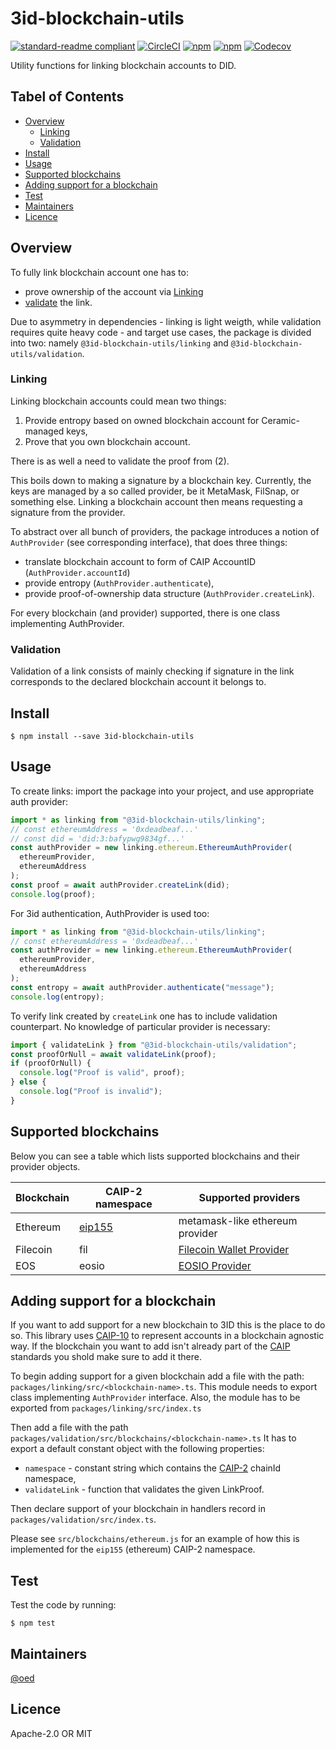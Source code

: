 # 3id-blockchain-utils

[![standard-readme compliant](https://img.shields.io/badge/readme%20style-standard-brightgreen.svg?style=flat-square)](https://github.com/RichardLitt/standard-readme)
[![CircleCI](https://img.shields.io/circleci/project/github/ceramicnetwork/js-3id-blockchain-utils.svg?style=for-the-badge)](https://circleci.com/gh/ceramicnetwork/js-3id-blockchain-utils)
[![npm](https://img.shields.io/npm/dt/3id-blockchain-utils.svg?style=for-the-badge)](https://www.npmjs.com/package/3id-blockchain-utils)
[![npm](https://img.shields.io/npm/v/3id-blockchain-utils.svg?style=for-the-badge)](https://www.npmjs.com/package/3id-blockchain-utils)
[![Codecov](https://img.shields.io/codecov/c/github/ceramicnetwork/js-3id-blockchain-utils.svg?style=for-the-badge)](https://codecov.io/gh/ceramicnetwork/js-3id-blockchain-utils)

Utility functions for linking blockchain accounts to DID.

## Tabel of Contents

- [Overview](#overview)
  - [Linking](#linking)
  - [Validation](#validation)
- [Install](#install)
- [Usage](#usage)
- [Supported blockchains](#supported-blockchains)
- [Adding support for a blockchain](#adding-support-for-a-blockchain)
- [Test](#test)
- [Maintainers](#maintainers)
- [Licence](#licence)

## Overview

To fully link blockchain account one has to:

- prove ownership of the account via [Linking](#linking)
- [validate](#validation) the link.

Due to asymmetry in dependencies - linking is light weigth, while validation requires quite heavy code - and target use cases,
the package is divided into two: namely `@3id-blockchain-utils/linking` and `@3id-blockchain-utils/validation`.

### Linking

Linking blockchain accounts could mean two things:

1. Provide entropy based on owned blockchain account for Ceramic-managed keys,
2. Prove that you own blockchain account.

There is as well a need to validate the proof from (2).

This boils down to making a signature by a blockchain key. Currently, the keys are managed by a so called provider, be it MetaMask, FilSnap, or something else.
Linking a blockchain account then means requesting a signature from the provider.

To abstract over all bunch of providers, the package introduces a notion of `AuthProvider` (see corresponding interface), that does three things:

- translate blockchain account to form of CAIP AccountID (`AuthProvider.accountId`)
- provide entropy (`AuthProvider.authenticate`),
- provide proof-of-ownership data structure (`AuthProvider.createLink`).

For every blockchain (and provider) supported, there is one class implementing AuthProvider.

### Validation

Validation of a link consists of mainly checking if signature in the link corresponds to the declared blockchain account it belongs to.

## Install

```
$ npm install --save 3id-blockchain-utils
```

## Usage

To create links: import the package into your project, and use appropriate auth provider:

```typescript
import * as linking from "@3id-blockchain-utils/linking";
// const ethereumAddress = '0xdeadbeaf...'
// const did = 'did:3:bafypwg9834gf...'
const authProvider = new linking.ethereum.EthereumAuthProvider(
  ethereumProvider,
  ethereumAddress
);
const proof = await authProvider.createLink(did);
console.log(proof);
```

For 3id authentication, AuthProvider is used too:

```typescript
import * as linking from "@3id-blockchain-utils/linking";
// const ethereumAddress = '0xdeadbeaf...'
const authProvider = new linking.ethereum.EthereumAuthProvider(
  ethereumProvider,
  ethereumAddress
);
const entropy = await authProvider.authenticate("message");
console.log(entropy);
```

To verify link created by `createLink` one has to include validation counterpart. No knowledge of particular provider is necessary:

```typescript
import { validateLink } from "@3id-blockchain-utils/validation";
const proofOrNull = await validateLink(proof);
if (proofOrNull) {
  console.log("Proof is valid", proof);
} else {
  console.log("Proof is invalid");
}
```

## Supported blockchains

Below you can see a table which lists supported blockchains and their provider objects.

| Blockchain | CAIP-2 namespace                                                             | Supported providers                                                                  |
| ---------- | ---------------------------------------------------------------------------- | ------------------------------------------------------------------------------------ |
| Ethereum   | [eip155](https://github.com/ChainAgnostic/CAIPs/blob/master/CAIPs/caip-3.md) | metamask-like ethereum provider                                                      |
| Filecoin   | fil                                                                          | [Filecoin Wallet Provider](https://github.com/openworklabs/filecoin-wallet-provider) |
| EOS        | eosio                                                                        | [EOSIO Provider](https://github.com/sebastianmontero/eosio-local-provider#readme)    |

## Adding support for a blockchain

If you want to add support for a new blockchain to 3ID this is the place to do so. This library uses [CAIP-10](https://github.com/ChainAgnostic/CAIPs/blob/master/CAIPs/caip-10.md) to represent accounts in a blockchain agnostic way. If the blockchain you want to add isn't already part of the [CAIP](https://github.com/ChainAgnostic/CAIPs) standards you shold make sure to add it there.

To begin adding support for a given blockchain add a file with the path: `packages/linking/src/<blockchain-name>.ts`.
This module needs to export class implementing `AuthProvider` interface. Also, the module has to be exported from `packages/linking/src/index.ts`

Then add a file with the path `packages/validation/src/blockchains/<blockchain-name>.ts` It has to export a default constant object with the following properties:

- `namespace` - constant string which contains the [CAIP-2](https://github.com/ChainAgnostic/CAIPs/blob/master/CAIPs/caip-2.md) chainId namespace,
- `validateLink` - function that validates the given LinkProof.

Then declare support of your blockchain in handlers record in `packages/validation/src/index.ts`.

Please see `src/blockchains/ethereum.js` for an example of how this is implemented for the `eip155` (ethereum) CAIP-2 namespace.

## Test

Test the code by running:

```
$ npm test
```

## Maintainers

[@oed](https://github.com/oed)

## Licence

Apache-2.0 OR MIT
